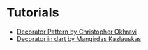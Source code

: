# Tutorials
- [Decorator Pattern by Christopher Okhravi](https://www.youtube.com/watch?v=GCraGHx6gso)
- [Decorator in dart by Mangirdas Kazlauskas](https://medium.com/flutter-community/flutter-design-patterns-16-decorator-bf0dd711f093)